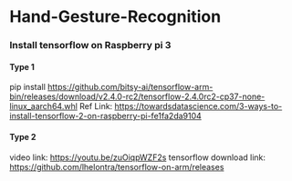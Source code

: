 # Hand-Gesture-Recognition

### Install tensorflow on Raspberry pi 3
#### Type 1
  pip install https://github.com/bitsy-ai/tensorflow-arm-bin/releases/download/v2.4.0-rc2/tensorflow-2.4.0rc2-cp37-none-linux_aarch64.whl
  Ref Link: https://towardsdatascience.com/3-ways-to-install-tensorflow-2-on-raspberry-pi-fe1fa2da9104  

#### Type 2    
  video link: https://youtu.be/zuOiqpWZF2s
  tensorflow download link: https://github.com/lhelontra/tensorflow-on-arm/releases
